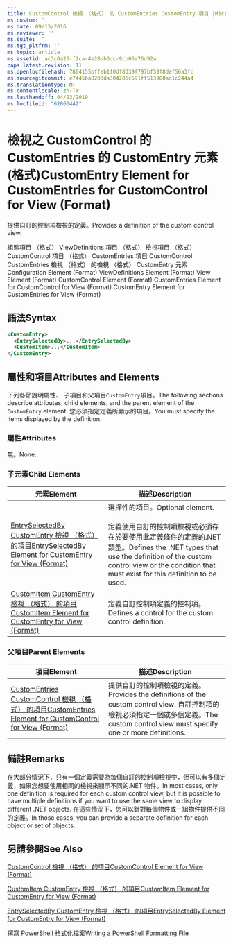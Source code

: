 ```yaml
---
title: CustomControl 檢視 （格式） 的 CustomEntries CustomEntry 項目 |Microsoft Docs
ms.custom: ''
ms.date: 09/13/2016
ms.reviewer: ''
ms.suite: ''
ms.tgt_pltfrm: ''
ms.topic: article
ms.assetid: ac3c0a25-f2ca-4e28-b3dc-9cb06a76d92a
caps.latest.revision: 11
ms.openlocfilehash: 7804155bffeb1f0df8339f797bf59f8def56a3fc
ms.sourcegitcommit: e7445ba8203da304286c591ff513900ad1c244a4
ms.translationtype: MT
ms.contentlocale: zh-TW
ms.lasthandoff: 04/23/2019
ms.locfileid: "62066442"
---
```

# <a name="customentry-element-for-customentries-for-customcontrol-for-view-format"></a><span data-ttu-id="b0e83-102">檢視之 CustomControl 的 CustomEntries 的 CustomEntry 元素 (格式)</span><span class="sxs-lookup"><span data-stu-id="b0e83-102">CustomEntry Element for CustomEntries for CustomControl for View (Format)</span></span>

<span data-ttu-id="b0e83-103">提供自訂的控制項檢視的定義。</span><span class="sxs-lookup"><span data-stu-id="b0e83-103">Provides a definition of the custom control view.</span></span>

<span data-ttu-id="b0e83-104">組態項目 （格式） ViewDefinitions 項目 （格式） 檢視項目 （格式） CustomControl 項目 （格式） CustomEntries 項目 CustomControl CustomEntries 檢視 （格式） 的檢視 （格式） CustomEntry 元素</span><span class="sxs-lookup"><span data-stu-id="b0e83-104">Configuration Element (Format) ViewDefinitions Element (Format) View Element (Format) CustomControl Element (Format) CustomEntries Element for CustomControl for View (Format) CustomEntry Element for CustomEntries for View (Format)</span></span>

## <a name="syntax"></a><span data-ttu-id="b0e83-105">語法</span><span class="sxs-lookup"><span data-stu-id="b0e83-105">Syntax</span></span>

```xml
<CustomEntry>
  <EntrySelectedBy>...</EntrySelectedBy>
  <CustomItem>...</CustomItem>
</CustomEntry>
```

## <a name="attributes-and-elements"></a><span data-ttu-id="b0e83-106">屬性和項目</span><span class="sxs-lookup"><span data-stu-id="b0e83-106">Attributes and Elements</span></span>

<span data-ttu-id="b0e83-107">下列各節說明屬性、 子項目和父項目`CustomEntry`項目。</span><span class="sxs-lookup"><span data-stu-id="b0e83-107">The following sections describe attributes, child elements, and the parent element of the `CustomEntry` element.</span></span> <span data-ttu-id="b0e83-108">您必須指定定義所顯示的項目。</span><span class="sxs-lookup"><span data-stu-id="b0e83-108">You must specify the items displayed by the definition.</span></span>

### <a name="attributes"></a><span data-ttu-id="b0e83-109">屬性</span><span class="sxs-lookup"><span data-stu-id="b0e83-109">Attributes</span></span>

<span data-ttu-id="b0e83-110">無。</span><span class="sxs-lookup"><span data-stu-id="b0e83-110">None.</span></span>

### <a name="child-elements"></a><span data-ttu-id="b0e83-111">子元素</span><span class="sxs-lookup"><span data-stu-id="b0e83-111">Child Elements</span></span>

|<span data-ttu-id="b0e83-112">元素</span><span class="sxs-lookup"><span data-stu-id="b0e83-112">Element</span></span>|<span data-ttu-id="b0e83-113">描述</span><span class="sxs-lookup"><span data-stu-id="b0e83-113">Description</span></span>|
|-------------|-----------------|
|[<span data-ttu-id="b0e83-114">EntrySelectedBy CustomEntry 檢視 （格式） 的項目</span><span class="sxs-lookup"><span data-stu-id="b0e83-114">EntrySelectedBy Element for CustomEntry for View (Format)</span></span>](./entryselectedby-element-for-customentry-for-customcontrol-for-view-format.md)|<span data-ttu-id="b0e83-115">選擇性的項目。</span><span class="sxs-lookup"><span data-stu-id="b0e83-115">Optional element.</span></span><br /><br /> <span data-ttu-id="b0e83-116">定義使用自訂的控制項檢視或必須存在於要使用此定義條件的定義的.NET 類型。</span><span class="sxs-lookup"><span data-stu-id="b0e83-116">Defines the .NET types that use the definition of the custom control view or the condition that must exist for this definition to be used.</span></span>|
|[<span data-ttu-id="b0e83-117">CustomItem CustomEntry 檢視 （格式） 的項目</span><span class="sxs-lookup"><span data-stu-id="b0e83-117">CustomItem Element for CustomEntry for View (Format)</span></span>](./customitem-element-for-customentry-for-customcontrol-for-view-format.md)|<span data-ttu-id="b0e83-118">定義自訂控制項定義的控制項。</span><span class="sxs-lookup"><span data-stu-id="b0e83-118">Defines a control for the custom control definition.</span></span>|

### <a name="parent-elements"></a><span data-ttu-id="b0e83-119">父項目</span><span class="sxs-lookup"><span data-stu-id="b0e83-119">Parent Elements</span></span>

|<span data-ttu-id="b0e83-120">項目</span><span class="sxs-lookup"><span data-stu-id="b0e83-120">Element</span></span>|<span data-ttu-id="b0e83-121">描述</span><span class="sxs-lookup"><span data-stu-id="b0e83-121">Description</span></span>|
|-------------|-----------------|
|[<span data-ttu-id="b0e83-122">CustomEntries CustomControl 檢視 （格式） 的項目</span><span class="sxs-lookup"><span data-stu-id="b0e83-122">CustomEntries Element for CustomControl for View (Format)</span></span>](./customentries-element-for-customcontrol-for-view-format.md)|<span data-ttu-id="b0e83-123">提供自訂的控制項檢視的定義。</span><span class="sxs-lookup"><span data-stu-id="b0e83-123">Provides the definitions of the custom control view.</span></span> <span data-ttu-id="b0e83-124">自訂控制項的檢視必須指定一個或多個定義。</span><span class="sxs-lookup"><span data-stu-id="b0e83-124">The custom control view must specify one or more definitions.</span></span>|

## <a name="remarks"></a><span data-ttu-id="b0e83-125">備註</span><span class="sxs-lookup"><span data-stu-id="b0e83-125">Remarks</span></span>

<span data-ttu-id="b0e83-126">在大部分情況下，只有一個定義需要為每個自訂的控制項檢視中，但可以有多個定義，如果您想要使用相同的檢視來顯示不同的.NET 物件。</span><span class="sxs-lookup"><span data-stu-id="b0e83-126">In most cases, only one definition is required for each custom control view, but it is possible to have multiple definitions if you want to use the same view to display different .NET objects.</span></span> <span data-ttu-id="b0e83-127">在這些情況下，您可以針對每個物件或一組物件提供不同的定義。</span><span class="sxs-lookup"><span data-stu-id="b0e83-127">In those cases, you can provide a separate definition for each object or set of objects.</span></span>

## <a name="see-also"></a><span data-ttu-id="b0e83-128">另請參閱</span><span class="sxs-lookup"><span data-stu-id="b0e83-128">See Also</span></span>

[<span data-ttu-id="b0e83-129">CustomControl 檢視 （格式） 的項目</span><span class="sxs-lookup"><span data-stu-id="b0e83-129">CustomControl Element for View (Format)</span></span>](./customcontrol-element-for-view-format.md)

[<span data-ttu-id="b0e83-130">CustomItem CustomEntry 檢視 （格式） 的項目</span><span class="sxs-lookup"><span data-stu-id="b0e83-130">CustomItem Element for CustomEntry for View (Format)</span></span>](./customitem-element-for-customentry-for-customcontrol-for-view-format.md)

[<span data-ttu-id="b0e83-131">EntrySelectedBy CustomEntry 檢視 （格式） 的項目</span><span class="sxs-lookup"><span data-stu-id="b0e83-131">EntrySelectedBy Element for CustomEntry for View (Format)</span></span>](./entryselectedby-element-for-customentry-for-customcontrol-for-view-format.md)

[<span data-ttu-id="b0e83-132">撰寫 PowerShell 格式化檔案</span><span class="sxs-lookup"><span data-stu-id="b0e83-132">Writing a PowerShell Formatting File</span></span>](./writing-a-powershell-formatting-file.md)
